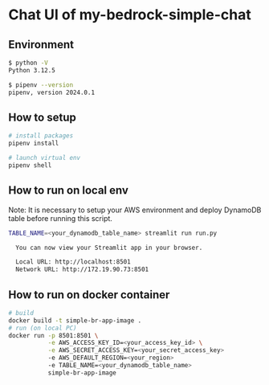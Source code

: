 # Chat UI of my-bedrock-simple-chat

## Environment

```bash
$ python -V
Python 3.12.5

$ pipenv --version
pipenv, version 2024.0.1
```

## How to setup

```bash
# install packages
pipenv install

# launch virtual env
pipenv shell
```

## How to run on local env

Note:
It is necessary to setup your AWS environment and deploy DynamoDB table before running this script.

```bash
TABLE_NAME=<your_dynamodb_table_name> streamlit run run.py

  You can now view your Streamlit app in your browser.

  Local URL: http://localhost:8501
  Network URL: http://172.19.90.73:8501
```

## How to run on docker container

```bash
# build
docker build -t simple-br-app-image .
# run (on local PC)
docker run -p 8501:8501 \
           -e AWS_ACCESS_KEY_ID=<your_access_key_id> \
           -e AWS_SECRET_ACCESS_KEY=<your_secret_access_key>
           -e AWS_DEFAULT_REGION=<your_region>
           -e TABLE_NAME=<your_dynamodb_table_name>
           simple-br-app-image
```
